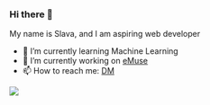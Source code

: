 ### Hi there 👋

My name is Slava, and I am aspiring web developer 

- 🌱 I’m currently learning Machine Learning
- 🔭 I’m currently working on [eMuse](https://www.github.com/kolodxxv/eMuse)
- 📫 How to reach me: [DM](https://www.instagram.com/kolodxxv/)

![](https://komarev.com/ghpvc/?username=kolodxxv)

<!--



Here are some ideas to get you started:



- 👯 I’m looking to collaborate on ...
- 🤔 I’m looking for help with ...
- 💬 Ask me about ...

- 😄 Pronouns: ...
- ⚡ Fun fact: ...
-->
